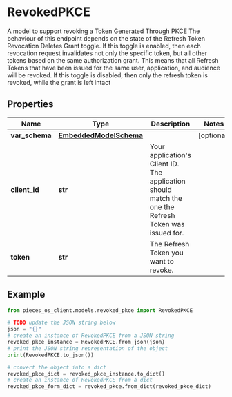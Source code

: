 # RevokedPKCE

A model to support revoking a Token Generated Through PKCE  The behaviour of this endpoint depends on the state of the Refresh Token Revocation Deletes Grant toggle.  If this toggle is enabled, then each revocation request invalidates not only the specific token, but all other tokens based on the same authorization grant.  This means that all Refresh Tokens that have been issued for the same user, application, and audience will be revoked. If this toggle is disabled, then only the refresh token is revoked, while the grant is left intact

## Properties

Name | Type | Description | Notes
------------ | ------------- | ------------- | -------------
**var_schema** | [**EmbeddedModelSchema**](EmbeddedModelSchema) |  | [optional] 
**client_id** | **str** | Your application&#39;s Client ID. The application should match the one the Refresh Token was issued for. | 
**token** | **str** | The Refresh Token you want to revoke. | 

## Example

```python
from pieces_os_client.models.revoked_pkce import RevokedPKCE

# TODO update the JSON string below
json = "{}"
# create an instance of RevokedPKCE from a JSON string
revoked_pkce_instance = RevokedPKCE.from_json(json)
# print the JSON string representation of the object
print(RevokedPKCE.to_json())

# convert the object into a dict
revoked_pkce_dict = revoked_pkce_instance.to_dict()
# create an instance of RevokedPKCE from a dict
revoked_pkce_form_dict = revoked_pkce.from_dict(revoked_pkce_dict)
```


